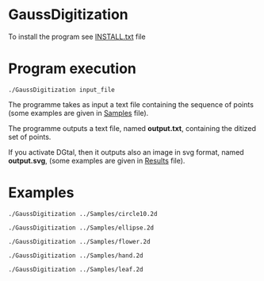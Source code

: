 # GaussDigitization

To install the program see <a href="https://github.com/ngophuc/GaussDigitization/blob/master/INSTALL.txt">INSTALL.txt</a> file

# Program execution

<code>./GaussDigitization input_file</code>

The programme takes as input a text file containing the sequence of points (some examples are given in <a href="https://github.com/ngophuc/GaussDigitization/tree/main/Samples">Samples</a> file).

The programme outputs a text file, named **output.txt**, containing the ditized set of points. 

If you activate DGtal, then it outputs also an image in svg format, named **output.svg**, (some examples are given in <a href="https://github.com/ngophuc/GaussDigitization/tree/main/Results">Results</a> file).

# Examples

<code>./GaussDigitization ../Samples/circle10.2d</code>

<code>./GaussDigitization ../Samples/ellipse.2d</code>

<code>./GaussDigitization ../Samples/flower.2d</code>

<code>./GaussDigitization ../Samples/hand.2d</code>

<code>./GaussDigitization ../Samples/leaf.2d</code>
